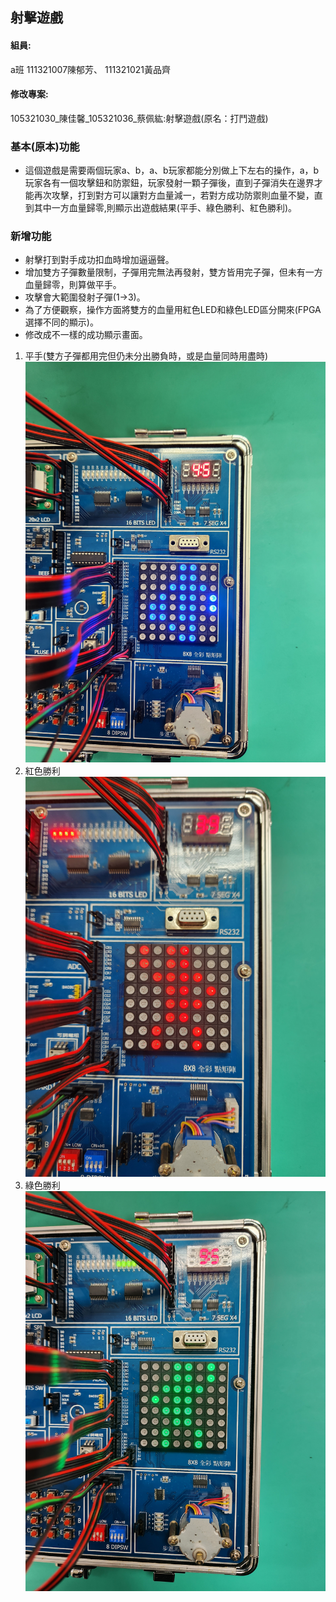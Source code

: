 ## 射擊遊戲
#### 組員:
a班 111321007陳郁芳、 111321021黃品齊
#### 修改專案:
105321030_陳佳馨_105321036_蔡佩紘:射擊遊戲(原名：打鬥遊戲)
### 基本(原本)功能
* 這個遊戲是需要兩個玩家a、b，a、b玩家都能分別做上下左右的操作，a，b玩家各有一個攻擊鈕和防禦鈕，玩家發射一顆子彈後，直到子彈消失在邊界才能再次攻擊，打到對方可以讓對方血量減一，若對方成功防禦則血量不變，直到其中一方血量歸零,則顯示出遊戲結果(平手、綠色勝利、紅色勝利)。
### 新增功能
* 射擊打到對手成功扣血時增加逼逼聲。
* 增加雙方子彈數量限制，子彈用完無法再發射，雙方皆用完子彈，但未有一方血量歸零，則算做平手。
* 攻擊會大範圍發射子彈(1->3)。
* 為了方便觀察，操作方面將雙方的血量用紅色LED和綠色LED區分開來(FPGA選擇不同的顯示)。
* 修改成不一樣的成功顯示畫面。
1. 平手(雙方子彈都用完但仍未分出勝負時，或是血量同時用盡時)
  ![image](https://github.com/pinchihuang/shooting-game/blob/main/%E5%B9%B3%E6%89%8B.jpg)
2. 紅色勝利
  ![image](https://github.com/pinchihuang/shooting-game/blob/main/%E7%B4%85%E8%89%B2%E5%8B%9D%E5%88%A9.jpg)
3. 綠色勝利
  ![image](https://github.com/pinchihuang/shooting-game/blob/main/%E7%B6%A0%E8%89%B2%E5%8B%9D%E5%88%A9.jpg)


